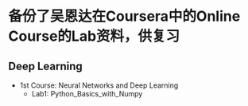 # 备份了吴恩达在Coursera中的Online Course的Lab资料，供复习

## Deep Learning
  - 1st Course: Neural Networks and Deep Learning
    - Lab1: Python_Basics_with_Numpy

